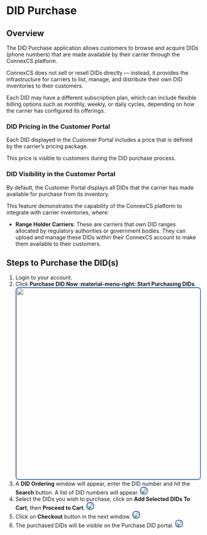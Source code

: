 # DID Purchase

## Overview

The DID Purchase application allows customers to browse and acquire DIDs (phone numbers) that are made available by their carrier through the ConnexCS platform.

ConnexCS does not sell or resell DIDs directly — instead, it provides the infrastructure for carriers to list, manage, and distribute their own DID inventories to their customers.

Each DID may have a different subscription plan, which can include flexible billing options such as monthly, weekly, or daily cycles, depending on how the carrier has configured its offerings.

### DID Pricing in the Customer Portal

Each DID displayed in the Customer Portal includes a price that is defined by the carrier’s pricing package.

This price is visible to customers during the DID purchase process.

### DID Visibility in the Customer Portal

By default, the Customer Portal displays all DIDs that the carrier has made available for purchase from its inventory.

This feature demonstrates the capability of the ConnexCS platform to integrate with carrier inventories, where:

+ **Range Holder Carriers**: These are carriers that own DID ranges allocated by regulatory authorities or government bodies. They can upload and manage these DIDs within their ConnexCS account to make them available to their customers.

## Steps to Purchase the DID(s)

1. Login to your account.
2. Click **Purchase DID Now :material-menu-right: Start Purchasing DIDs**. <img src= "/customer-portal/img/pdid1.png" width= "500" style="border: 2px solid #4472C4; border-radius: 8px;">
3. A **DID Ordering** window will appear, enter the DID number and hit the **Search** button. A list of DID numbers will appear. <img src= "/customer-portal/img/pdid2.png" style="border: 2px solid #4472C4; border-radius: 8px;">
4. Select the DIDs you wish to purchase, click on **Add Selected DIDs To Cart**, then **Proceed to Cart**. <img src= "/customer-portal/img/pdid3.png" style="border: 2px solid #4472C4; border-radius: 8px;">
5. Click on **Checkout** button in the next window. <img src= "/customer-portal/img/pdid4.png" style="border: 2px solid #4472C4; border-radius: 8px;">
6. The purchased DIDs will be visible on the Purchase DID portal. <img src= "/customer-portal/img/pdid5.png" style="border: 2px solid #4472C4; border-radius: 8px;">
